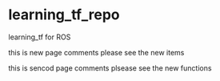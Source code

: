 # learning_tf_repo
learning_tf for ROS

this is new page comments
please see the new items

this is sencod page comments
plsease see the new functions

